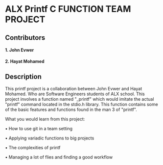 # ALX Printf C FUNCTION TEAM PROJECT
## Contributors
#### 1. John Evwer
#### 2. Hayat Mohamed 

## Description 

This printf project is a collaboration between John Evwer and Hayat Mohamed. Who are Software Engineers students of ALX school. This project involves a function named "_printf" which would imitate the actual "printf" command located in the stdio.h library. This function contains some of the basic features and functions found in the man 3 of "printf".

What you would learn from this project:

• How to use git in a team setting 

• Applying variadic functions to big projects
 
• The complexities of printf

• Managing a lot of flies and finding a good workflow
